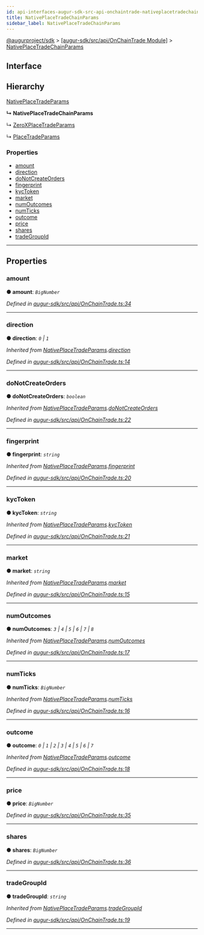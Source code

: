 ```yaml
---
id: api-interfaces-augur-sdk-src-api-onchaintrade-nativeplacetradechainparams
title: NativePlaceTradeChainParams
sidebar_label: NativePlaceTradeChainParams
---
```


[@augurproject/sdk](api-readme.md) > [[augur-sdk/src/api/OnChainTrade Module]](api-modules-augur-sdk-src-api-onchaintrade-module.md) > [NativePlaceTradeChainParams](api-interfaces-augur-sdk-src-api-onchaintrade-nativeplacetradechainparams.md)

## Interface

## Hierarchy

 [NativePlaceTradeParams](api-interfaces-augur-sdk-src-api-onchaintrade-nativeplacetradeparams.md)

**↳ NativePlaceTradeChainParams**

↳  [ZeroXPlaceTradeParams](api-interfaces-augur-sdk-src-api-zerox-zeroxplacetradeparams.md)

↳  [PlaceTradeParams](api-interfaces-augur-sdk-src-api-trade-placetradeparams.md)

### Properties

* [amount](api-interfaces-augur-sdk-src-api-onchaintrade-nativeplacetradechainparams.md#amount)
* [direction](api-interfaces-augur-sdk-src-api-onchaintrade-nativeplacetradechainparams.md#direction)
* [doNotCreateOrders](api-interfaces-augur-sdk-src-api-onchaintrade-nativeplacetradechainparams.md#donotcreateorders)
* [fingerprint](api-interfaces-augur-sdk-src-api-onchaintrade-nativeplacetradechainparams.md#fingerprint)
* [kycToken](api-interfaces-augur-sdk-src-api-onchaintrade-nativeplacetradechainparams.md#kyctoken)
* [market](api-interfaces-augur-sdk-src-api-onchaintrade-nativeplacetradechainparams.md#market)
* [numOutcomes](api-interfaces-augur-sdk-src-api-onchaintrade-nativeplacetradechainparams.md#numoutcomes)
* [numTicks](api-interfaces-augur-sdk-src-api-onchaintrade-nativeplacetradechainparams.md#numticks)
* [outcome](api-interfaces-augur-sdk-src-api-onchaintrade-nativeplacetradechainparams.md#outcome)
* [price](api-interfaces-augur-sdk-src-api-onchaintrade-nativeplacetradechainparams.md#price)
* [shares](api-interfaces-augur-sdk-src-api-onchaintrade-nativeplacetradechainparams.md#shares)
* [tradeGroupId](api-interfaces-augur-sdk-src-api-onchaintrade-nativeplacetradechainparams.md#tradegroupid)

---

## Properties

<a id="amount"></a>

###  amount

**● amount**: *`BigNumber`*

*Defined in [augur-sdk/src/api/OnChainTrade.ts:34](https://github.com/AugurProject/augur/blob/3727cd4ec9/packages/augur-sdk/src/api/OnChainTrade.ts#L34)*

___
<a id="direction"></a>

###  direction

**● direction**: *`0` \| `1`*

*Inherited from [NativePlaceTradeParams](api-interfaces-augur-sdk-src-api-onchaintrade-nativeplacetradeparams.md).[direction](api-interfaces-augur-sdk-src-api-onchaintrade-nativeplacetradeparams.md#direction)*

*Defined in [augur-sdk/src/api/OnChainTrade.ts:14](https://github.com/AugurProject/augur/blob/3727cd4ec9/packages/augur-sdk/src/api/OnChainTrade.ts#L14)*

___
<a id="donotcreateorders"></a>

###  doNotCreateOrders

**● doNotCreateOrders**: *`boolean`*

*Inherited from [NativePlaceTradeParams](api-interfaces-augur-sdk-src-api-onchaintrade-nativeplacetradeparams.md).[doNotCreateOrders](api-interfaces-augur-sdk-src-api-onchaintrade-nativeplacetradeparams.md#donotcreateorders)*

*Defined in [augur-sdk/src/api/OnChainTrade.ts:22](https://github.com/AugurProject/augur/blob/3727cd4ec9/packages/augur-sdk/src/api/OnChainTrade.ts#L22)*

___
<a id="fingerprint"></a>

###  fingerprint

**● fingerprint**: *`string`*

*Inherited from [NativePlaceTradeParams](api-interfaces-augur-sdk-src-api-onchaintrade-nativeplacetradeparams.md).[fingerprint](api-interfaces-augur-sdk-src-api-onchaintrade-nativeplacetradeparams.md#fingerprint)*

*Defined in [augur-sdk/src/api/OnChainTrade.ts:20](https://github.com/AugurProject/augur/blob/3727cd4ec9/packages/augur-sdk/src/api/OnChainTrade.ts#L20)*

___
<a id="kyctoken"></a>

###  kycToken

**● kycToken**: *`string`*

*Inherited from [NativePlaceTradeParams](api-interfaces-augur-sdk-src-api-onchaintrade-nativeplacetradeparams.md).[kycToken](api-interfaces-augur-sdk-src-api-onchaintrade-nativeplacetradeparams.md#kyctoken)*

*Defined in [augur-sdk/src/api/OnChainTrade.ts:21](https://github.com/AugurProject/augur/blob/3727cd4ec9/packages/augur-sdk/src/api/OnChainTrade.ts#L21)*

___
<a id="market"></a>

###  market

**● market**: *`string`*

*Inherited from [NativePlaceTradeParams](api-interfaces-augur-sdk-src-api-onchaintrade-nativeplacetradeparams.md).[market](api-interfaces-augur-sdk-src-api-onchaintrade-nativeplacetradeparams.md#market)*

*Defined in [augur-sdk/src/api/OnChainTrade.ts:15](https://github.com/AugurProject/augur/blob/3727cd4ec9/packages/augur-sdk/src/api/OnChainTrade.ts#L15)*

___
<a id="numoutcomes"></a>

###  numOutcomes

**● numOutcomes**: *`3` \| `4` \| `5` \| `6` \| `7` \| `8`*

*Inherited from [NativePlaceTradeParams](api-interfaces-augur-sdk-src-api-onchaintrade-nativeplacetradeparams.md).[numOutcomes](api-interfaces-augur-sdk-src-api-onchaintrade-nativeplacetradeparams.md#numoutcomes)*

*Defined in [augur-sdk/src/api/OnChainTrade.ts:17](https://github.com/AugurProject/augur/blob/3727cd4ec9/packages/augur-sdk/src/api/OnChainTrade.ts#L17)*

___
<a id="numticks"></a>

###  numTicks

**● numTicks**: *`BigNumber`*

*Inherited from [NativePlaceTradeParams](api-interfaces-augur-sdk-src-api-onchaintrade-nativeplacetradeparams.md).[numTicks](api-interfaces-augur-sdk-src-api-onchaintrade-nativeplacetradeparams.md#numticks)*

*Defined in [augur-sdk/src/api/OnChainTrade.ts:16](https://github.com/AugurProject/augur/blob/3727cd4ec9/packages/augur-sdk/src/api/OnChainTrade.ts#L16)*

___
<a id="outcome"></a>

###  outcome

**● outcome**: *`0` \| `1` \| `2` \| `3` \| `4` \| `5` \| `6` \| `7`*

*Inherited from [NativePlaceTradeParams](api-interfaces-augur-sdk-src-api-onchaintrade-nativeplacetradeparams.md).[outcome](api-interfaces-augur-sdk-src-api-onchaintrade-nativeplacetradeparams.md#outcome)*

*Defined in [augur-sdk/src/api/OnChainTrade.ts:18](https://github.com/AugurProject/augur/blob/3727cd4ec9/packages/augur-sdk/src/api/OnChainTrade.ts#L18)*

___
<a id="price"></a>

###  price

**● price**: *`BigNumber`*

*Defined in [augur-sdk/src/api/OnChainTrade.ts:35](https://github.com/AugurProject/augur/blob/3727cd4ec9/packages/augur-sdk/src/api/OnChainTrade.ts#L35)*

___
<a id="shares"></a>

###  shares

**● shares**: *`BigNumber`*

*Defined in [augur-sdk/src/api/OnChainTrade.ts:36](https://github.com/AugurProject/augur/blob/3727cd4ec9/packages/augur-sdk/src/api/OnChainTrade.ts#L36)*

___
<a id="tradegroupid"></a>

###  tradeGroupId

**● tradeGroupId**: *`string`*

*Inherited from [NativePlaceTradeParams](api-interfaces-augur-sdk-src-api-onchaintrade-nativeplacetradeparams.md).[tradeGroupId](api-interfaces-augur-sdk-src-api-onchaintrade-nativeplacetradeparams.md#tradegroupid)*

*Defined in [augur-sdk/src/api/OnChainTrade.ts:19](https://github.com/AugurProject/augur/blob/3727cd4ec9/packages/augur-sdk/src/api/OnChainTrade.ts#L19)*

___

